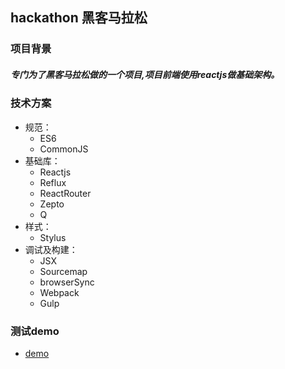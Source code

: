 ## hackathon 黑客马拉松

### 项目背景

##### 专门为了黑客马拉松做的一个项目,项目前端使用reactjs做基础架构。

### 技术方案

* 规范：
    * ES6
    * CommonJS
* 基础库：
    * Reactjs
    * Reflux
    * ReactRouter
    * Zepto
    * Q
* 样式：
    * Stylus
* 调试及构建：
    * JSX
    * Sourcemap
    * browserSync
    * Webpack
    * Gulp

### 测试demo

* [demo](index.html)
 
